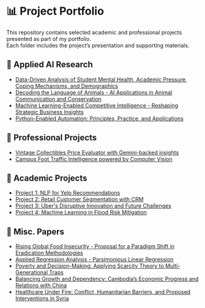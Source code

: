 # 📊 Project Portfolio

This repository contains selected academic and professional projects presented as part of my portfolio.  
Each folder includes the project’s presentation and supporting materials.


## 🔹 Applied AI Research
- [Data-Driven Analysis of Student Mental Health, Academic Pressure, Coping Mechanisms, and Demographics](https://github.com/abdxxll/Project-Portfolio/blob/main/Applied%20AI%20Research/Data-Driven%20Analysis%20of%20Student%20Mental%20Health%2C%20%20Academic%20Pressure%2C%20Coping%20Mechanisms%2C%20and%20Demograph.pdf)
- [Decoding the Language of Animals - AI Applications in Animal Communication and Conservation](https://github.com/abdxxll/Project-Portfolio/blob/main/Applied%20AI%20Research/Decoding%20the%20Language%20of%20Animals%20-%20AI%20Applications%20in%20Animal%20Communication%20and%20Conservation.pdf)
- [Machine Learning-Enabled Competitive Intelligence - Reshaping Strategic Business Insights](https://github.com/abdxxll/Project-Portfolio/blob/main/Applied%20AI%20Research/Machine%20Learning-Enabled%20Competitive%20Intelligence%20-%20Reshaping%20Strategic%20Business%20Insights.pdf)
- [Python-Enabled Automation: Principles, Practice, and Applications](https://github.com/abdxxll/Project-Portfolio/blob/main/Applied%20AI%20Research/Python-Enabled%20Automation_%20Principles%2C%20Practice%2C%20and%20Applications.pdf)


## 🔹 Professional Projects
- [Vintage Collectibles Price Evaluator with Gemini-backed insights](https://github.com/abdxxll/Capstone-Final-Vintage-Collectibles-Price-Evaluator-)
- [Campus Foot Traffic Intelligence powered by Computer Vision](https://github.com/abdxxll/Campus-Foot-TrafficIntelligence) 

## 🔹 Academic Projects
  
- [Project 1: NLP for Yelp Recommendations](Project1_NLP%20Insights/README.MD)  
- [Project 2: Retail Customer Segmentation with CRM](Project2_CRM%20with%20Customer%20Clustering/README.MD)
- [Project 3: Uber's Disruptive Innovation and Future Challenges](https://github.com/abdxxll/Project-Portfolio/blob/main/Project3_Uber's%20Business%20Strategy/README.MD)
- [Project 4: Machine Learning in Flood Risk Mitigation](https://github.com/abdxxll/Project-Portfolio/blob/main/Project4_ML%20in%20Flood%20Risk%20Mitigation/readme.md) 

## 🔹 Misc. Papers
- [Rising Global Food Insecurity - Proposal for a Paradigm Shift in Eradication Methodologies](https://github.com/abdxxll/Project-Portfolio/blob/main/Misc.%20Papers/Rising%20Global%20Food%20Insecurity.pdf)
- [Applied Regression Analysis - Parsimonious Linear Regression](https://github.com/abdxxll/Project-Portfolio/blob/main/Misc.%20Papers/Applied%20Regression%20Analysis.pdf)
- [Poverty and Decision-Making: Applying Scarcity Theory to Multi-Generational Traps](https://github.com/abdxxll/Project-Portfolio/blob/main/Misc.%20Papers/Poverty%20and%20Decision-Making%20-%20Applying%20Scarcity%20Theory%20to%20Multi-Generational%20Traps.pdf)
- [Balancing Growth and Dependency: Cambodia’s Economic Progress and Relations with China](https://github.com/abdxxll/Project-Portfolio/blob/main/Misc.%20Papers/Balancing%20Growth%20and%20Dependency%20-%20Cambodia%E2%80%99s%20Economic%20Progress%20and%20Relations%20with%20China.pdf)
- [Healthcare Under Fire: Conflict, Humanitarian Barriers, and Proposed Interventions in Syria](https://github.com/abdxxll/Project-Portfolio/blob/main/Misc.%20Papers/Healthcare%20Under%20Fire%20-%20Conflict%2C%20Humanitarian%20Barriers%2C%20and%20Proposed%20Interventions%20in%20Syria.pdf)
